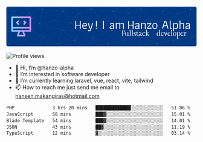 ![Header](./github-header-image.png)

![Profile views](https://gpvc.arturio.dev/hanzo-alpha)

- 👋 Hi, I’m @hanzo-alpha
- 👀 I’m interested in software developer
- 🌱 I’m currently learning laravel, vue, react, vite, tailwind
- 📫 How to reach me just send me email to hansen.makangiras@hotmail.com 

<!---
hanzo-alpha/hanzo-alpha is a ✨ special ✨ repository because its `README.md` (this file) appears on your GitHub profile.
You can click the Preview link to take a look at your changes.
--->

<!--START_SECTION:waka-->

```txt
PHP              3 hrs 20 mins   █████████████░░░░░░░░░░░░   51.86 %
JavaScript       58 mins         ███▓░░░░░░░░░░░░░░░░░░░░░   15.01 %
Blade Template   54 mins         ███▓░░░░░░░░░░░░░░░░░░░░░   14.01 %
JSON             43 mins         ██▓░░░░░░░░░░░░░░░░░░░░░░   11.19 %
TypeScript       12 mins         ▓░░░░░░░░░░░░░░░░░░░░░░░░   03.14 %
```

<!--END_SECTION:waka-->
